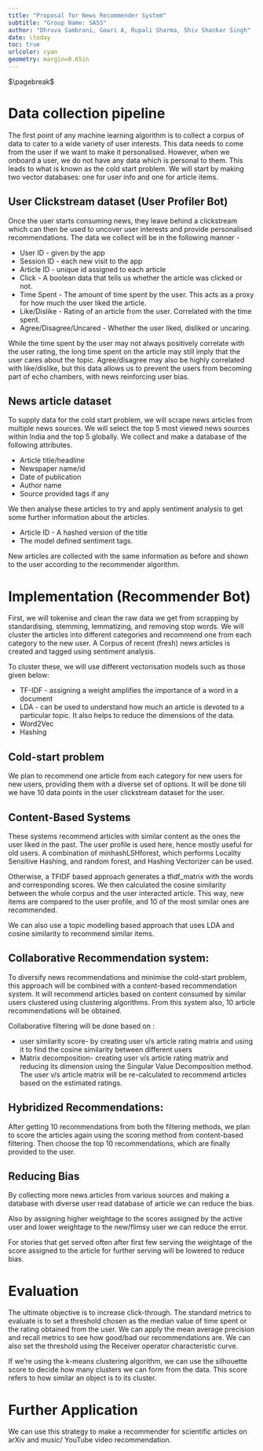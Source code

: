 ```yaml
---
title: "Proposal for News Recommender System"
subtitle: "Group Name: SASS"
author: "Dhruva Sambrani, Gowri A, Rupali Sharma, Shiv Shankar Singh"
date: \today
toc: true
urlcolor: cyan
geometry: margin=0.65in
---
```


$\pagebreak$

# Data collection pipeline

The first point of any machine learning algorithm is to collect a corpus of data to cater to a wide variety of user interests. This data needs to come from the user if we want to make it personalised. However, when we onboard a user, we do not have any data which is personal to them. This leads to what is known as the cold start problem. We will start by making two vector databases: one for user info and one for article items.

## User Clickstream dataset (User Profiler Bot)

Once the user starts consuming news, they leave behind a clickstream which can then be used to uncover user interests and provide personalised recommendations. The data we collect will be in the following manner -

- User ID - given by the app
- Session ID - each new visit to the app
- Article ID - unique id assigned to each article
- Click - A boolean data that tells us whether the article was clicked or not.
- Time Spent - The amount of time spent by the user. This acts as a proxy for how much the user liked the article.
- Like/Dislike - Rating of an article from the user. Correlated with the time spent.
- Agree/Disagree/Uncared - Whether the user liked, disliked or uncaring.

While the time spent by the user may not always positively correlate with the user rating, the long time spent on the article may still imply that the user cares about the topic. Agree/disagree may also be highly correlated with like/dislike, but this data allows us to prevent the users from becoming part of echo chambers, with news reinforcing user bias.

## News article dataset

To supply data for the cold start problem, we will scrape news articles from multiple news sources. We will select the top 5 most viewed news sources within India and the top 5 globally. We collect and make a database of the following attributes.

- Article title/headline
- Newspaper name/id
- Date of publication
- Author name
- Source provided tags if any

We then analyse these articles to try and apply sentiment analysis to get some further information about the articles.

- Article ID - A hashed version of the title
- The model defined sentiment tags.

New articles are collected with the same information as before and shown to the user according to the recommender algorithm.

# Implementation (Recommender Bot)

First, we will tokenise and clean the raw data we get from scrapping by standardising, stemming, lemmatizing, and removing stop words. We will cluster the articles into different categories and recommend one from each category to the new user. A Corpus of recent (fresh) news articles is created and tagged using sentiment analysis.

To cluster these, we will use different vectorisation models such as those given below:

- TF-IDF - assigning a weight amplifies the importance of a word in a document
- LDA - can be used to understand how much an article is devoted to a particular topic. It also helps to reduce the dimensions of the data.
- Word2Vec 
- Hashing

## Cold-start problem

We plan to recommend one article from each category for new users for new users, providing them with a diverse set of options. It will be done till we have 10 data points in the user clickstream dataset for the user.

## Content-Based Systems

These systems recommend articles with similar content as the ones the user liked in the past. The user profile is used here, hence mostly useful for old users. A combination of minhashLSHforest, which performs Locality Sensitive Hashing, and random forest, and Hashing Vectorizer can be used. 

Otherwise, a TFIDF based approach generates a tfidf_matrix with the words and corresponding scores. We then calculated the cosine similarity between the whole corpus and the user interacted article. This way, new items are compared to the user profile, and 10 of the most similar ones are recommended. 

We can also use a topic modelling based approach that uses LDA and cosine similarity to recommend similar items. 

## Collaborative Recommendation system: 

To diversify news recommendations and minimise the cold-start problem, this approach will be combined with a content-based recommendation system. It will recommend articles based on content consumed by similar users clustered using clustering algorithms. From this system also, 10 article recommendations will be obtained. 

Collaborative filtering will be done based on :

- user similarity score- by creating user v/s article rating matrix and using it to find the cosine similarity between different users
- Matrix decomposition- creating user v/s article rating matrix and reducing its dimension using the Singular Value Decomposition method. The user v/s article matrix will be re-calculated to recommend articles based on the estimated ratings.

## Hybridized Recommendations: 

After getting 10 recommendations from both the filtering methods, we plan to score the articles again using the scoring method from content-based filtering. Then choose the top 10 recommendations, which are finally provided to the user.

## Reducing Bias

By collecting more news articles from various sources and making a database with diverse user read database of article we can reduce the bias. 

Also by assigning higher weightage to the scores assigned by the active user and lower weightage to the new/flimsy user we can reduce the error.

For stories that get served often after first few serving the weightage of the score assigned to the article for further serving will be lowered to reduce bias.

# Evaluation

The ultimate objective is to increase click-through. The standard metrics to evaluate is to set a threshold chosen as the median value of time spent or the rating obtained from the user. We can apply the mean average precision and recall metrics to see how good/bad our recommendations are. We can also set the threshold using the Receiver operator characteristic curve.

If we’re using the k-means clustering algorithm, we can use the silhouette score to decide how many clusters we can form from the data. This score refers to how similar an object is to its cluster.

# Further Application

We can use this strategy to make a recommender for scientific articles on arXiv and music/ YouTube video recommendation.
